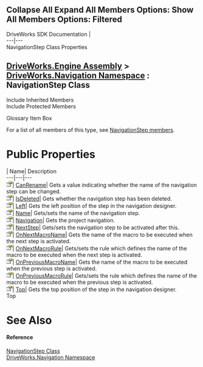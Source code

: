Collapse All Expand All Members Options: Show All  Members Options: Filtered   
---  
DriveWorks SDK Documentation  |   
---|---  
NavigationStep Class Properties   
  
[DriveWorks.Engine Assembly](topic2156.md) > [DriveWorks.Navigation Namespace](topic10114.md) : NavigationStep Class  
---  
  
Include Inherited Members    
Include Protected Members    


Glossary Item Box

For a list of all members of this type, see [NavigationStep members](topic10176.md).

# Public Properties

| Name| Description  
---|---|---  
![Public Property](dotnetimages/publicProperty.gif)| [CanRename](topic10185.md)| Gets a value indicating whether the name of the navigation step can be changed.   
![Public Property](dotnetimages/publicProperty.gif)| [IsDeleted](topic10186.md)| Gets whether the navigation step has been deleted.   
![Public Property](dotnetimages/publicProperty.gif)| [Left](topic10187.md)| Gets the left position of the step in the navigation designer.   
![Public Property](dotnetimages/publicProperty.gif)| [Name](topic10188.md)| Gets/sets the name of the navigation step.   
![Public Property](dotnetimages/publicProperty.gif)| [Navigation](topic10189.md)| Gets the project navigation.   
![Public Property](dotnetimages/publicProperty.gif)| [NextStep](topic10190.md)| Gets/sets the navigation step to be activated after this.   
![Public Property](dotnetimages/publicProperty.gif)| [OnNextMacroName](topic10191.md)| Gets the name of the macro to be executed when the next step is activated.   
![Public Property](dotnetimages/publicProperty.gif)| [OnNextMacroRule](topic10192.md)| Gets/sets the rule which defines the name of the macro to be executed when the next step is activated.   
![Public Property](dotnetimages/publicProperty.gif)| [OnPreviousMacroName](topic10193.md)| Gets the name of the macro to be executed when the previous step is activated.   
![Public Property](dotnetimages/publicProperty.gif)| [OnPreviousMacroRule](topic10194.md)| Gets/sets the rule which defines the name of the macro to be executed when the previous step is activated.   
![Public Property](dotnetimages/publicProperty.gif)| [Top](topic10195.md)| Gets the top position of the step in the navigation designer.   
Top

# See Also

#### Reference

[NavigationStep Class](topic10175.md)   
[DriveWorks.Navigation Namespace](topic10114.md)


